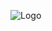 ![Logo]([https://miweb.com/logo.png](https://github.com/flooki10/Visualizacion_datos/blob/main/pagina.png))

